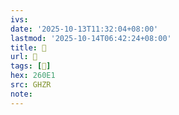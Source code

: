 ```yaml
---
ivs:
date: '2025-10-13T11:32:04+08:00'
lastmod: '2025-10-14T06:42:24+08:00'
title: 󰫨
url: 󰫨
tags: [𦃡]
hex: 260E1
src: GHZR
note:
---
```

